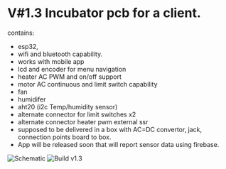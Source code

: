 # V#1.3 Incubator pcb for a client.

contains:
- esp32, 
- wifi and bluetooth capability. 
- works with mobile app
- lcd and encoder for menu navigation
- heater AC PWM and on/off support
- motor AC continuous and limit switch capability 
- fan
- humidifer
- aht20 (i2c Temp/humidity sensor)
- alternate connector for limit switches x2
- alternate connector heater pwm external ssr
- supposed to be delivered in a box with AC=DC convertor, jack, connection points board to box.
- App will be released soon that will report sensor data using firebase. 

![Schematic](schematic.png)
![Build v1.3](Incubator.png)

